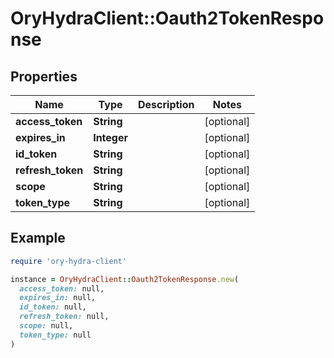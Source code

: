 # OryHydraClient::Oauth2TokenResponse

## Properties

| Name | Type | Description | Notes |
| ---- | ---- | ----------- | ----- |
| **access_token** | **String** |  | [optional] |
| **expires_in** | **Integer** |  | [optional] |
| **id_token** | **String** |  | [optional] |
| **refresh_token** | **String** |  | [optional] |
| **scope** | **String** |  | [optional] |
| **token_type** | **String** |  | [optional] |

## Example

```ruby
require 'ory-hydra-client'

instance = OryHydraClient::Oauth2TokenResponse.new(
  access_token: null,
  expires_in: null,
  id_token: null,
  refresh_token: null,
  scope: null,
  token_type: null
)
```

